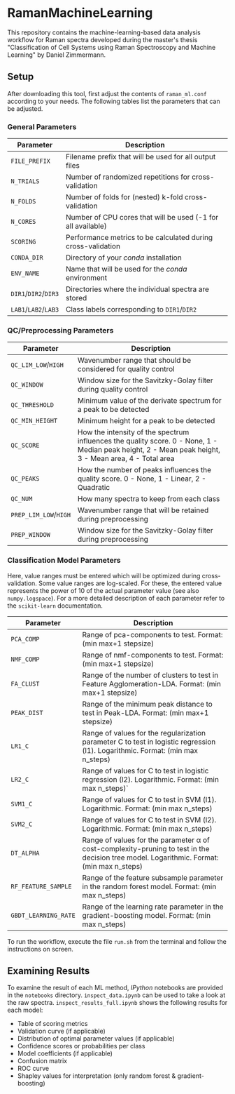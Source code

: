 # RamanMachineLearning

This repository contains the machine-learning-based data analysis workflow for Raman spectra developed during the master's thesis "Classification of Cell Systems using Raman Spectroscopy and Machine Learning" by Daniel Zimmermann.

## Setup

After downloading this tool, first adjust the contents of `raman_ml.conf` according to your needs. The following tables list the parameters that can be adjusted.

### General Parameters
| Parameter | Description |
| --------- | ----------- |
| `FILE_PREFIX` | Filename prefix that will be used for all output files |
| `N_TRIALS` | Number of randomized repetitions for cross-validation |
| `N_FOLDS` | Number of folds for (nested) k-fold cross-validation |
| `N_CORES` | Number of CPU cores that will be used (-1 for all available) |
| `SCORING` | Performance metrics to be calculated during cross-validation |
| `CONDA_DIR` | Directory of your *conda* installation |
| `ENV_NAME` | Name that will be used for the *conda* environment |
| `DIR1`/`DIR2`/`DIR3` | Directories where the individual spectra are stored |
| `LAB1`/`LAB2`/`LAB3` | Class labels corresponding to `DIR1`/`DIR2` |

### QC/Preprocessing Parameters
| Parameter | Description |
| --------- | ----------- |
| `QC_LIM_LOW`/`HIGH` | Wavenumber range that should be considered for quality control |
| `QC_WINDOW` | Window size for the Savitzky-Golay filter during quality control |
| `QC_THRESHOLD` | Minimum value of the derivate spectrum for a peak to be detected |
| `QC_MIN_HEIGHT` | Minimum height for a peak to be detected |
| `QC_SCORE` | How the intensity of the spectrum influences the quality score. 0 - None, 1 - Median peak height, 2 - Mean peak height, 3 - Mean area, 4 - Total area |
| `QC_PEAKS` | How the number of peaks influences the quality score. 0 - None, 1 - Linear, 2 - Quadratic |
| `QC_NUM` | How many spectra to keep from each class | 
| `PREP_LIM_LOW`/`HIGH` | Wavenumber range that will be retained during preprocessing |
| `PREP_WINDOW` | Window size for the Savitzky-Golay filter during preprocessing |

### Classification Model Parameters
Here, value ranges must be entered which will be optimized during cross-validation. Some value ranges are log-scaled. For these, the entered value represents the power of 10 of the actual parameter value (see also `numpy.logspace`). For a more detailed description of each parameter refer to the `scikit-learn` documentation.

| Parameter | Description |
| --------- | ----------- |
| `PCA_COMP` | Range of pca-components to test. Format: (min max+1 stepsize) |
| `NMF_COMP` | Range of nmf-components to test. Format: (min max+1 stepsize) |
| `FA_CLUST` | Range of the number of clusters to test in Feature Agglomeration-LDA. Format: (min max+1 stepsize) |
| `PEAK_DIST` | Range of the minimum peak distance to test in Peak-LDA. Format: (min max+1 stepsize) |
| `LR1_C` | Range of values for the regularization parameter C to test in logistic regression (l1). Logarithmic. Format: (min max n_steps) |
| `LR2_C` | Range of values for C to test in logistic regression (l2). Logarithmic. Format: (min max n_steps)` |
| `SVM1_C` | Range of values for C to test in SVM (l1). Logarithmic. Format: (min max n_steps) |
| `SVM2_C` | Range of values for C to test in SVM (l2). Logarithmic. Format: (min max n_steps) |
| `DT_ALPHA` | Range of values for the parameter α of cost-complexity-pruning to test in the decision tree model. Logarithmic. Format: (min max n_steps) |
| `RF_FEATURE_SAMPLE` | Range of the feature subsample parameter in the random forest model. Format: (min max n_steps) |
| `GBDT_LEARNING_RATE` | Range of the learning rate parameter in the gradient-boosting model. Format: (min max n_steps) |

To run the workflow, execute the file `run.sh` from the terminal and follow the instructions on screen.
## Examining Results
To examine the result of each ML method,  *IPython* notebooks are provided in the `notebooks` directory.
`inspect_data.ipynb` can be used to take a look at the raw spectra. 
`inspect_results_full.ipynb` shows the following results for each model:
- Table of scoring metrics
- Validation curve (if applicable)
- Distribution of optimal parameter values (if applicable)
- Confidence scores or probabilities per class
- Model coefficients (if applicable)
- Confusion matrix
- ROC curve
- Shapley values for interpretation (only random forest & gradient-boosting)
